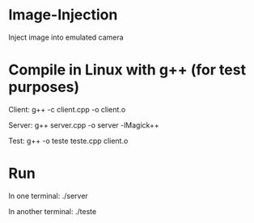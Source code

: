 # Image-Injection
Inject image into emulated camera 

# Compile in Linux with g++ (for test purposes)

Client:
g++ -c client.cpp -o client.o

Server:
g++ server.cpp -o server -lMagick++

Test:
g++ -o teste teste.cpp client.o

# Run

In one terminal:
./server

In another terminal:
./teste
